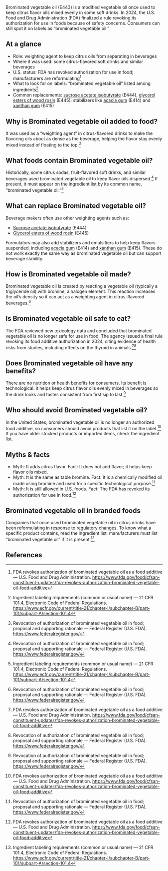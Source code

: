 Brominated vegetable oil (E443) is a modified vegetable oil once used to keep citrus flavor oils mixed evenly in some soft drinks. In 2024, the U.S. Food and Drug Administration (FDA) finalized a rule revoking its authorization for use in foods because of safety concerns. Consumers can still spot it on labels as “brominated vegetable oil.”

<!--more-->

## At a glance
- Role: weighting agent to keep citrus oils from separating in beverages
- Where it was used: some citrus-flavored soft drinks and similar beverages
- U.S. status: FDA has revoked authorization for use in food; manufacturers are reformulating[^1]
- What to look for on labels: “brominated vegetable oil” listed among ingredients[^3]
- Common replacements: [sucrose acetate isobutyrate](/e444-sucrose-acetate-isobutyrate) (E444), [glycerol esters of wood rosin](/e445-glycerol-esters-of-wood-rosin) (E445); stabilizers like [acacia gum](/e414-acacia-gum) (E414) and [xanthan gum](/e415-xanthan-gum) (E415)

## Why is Brominated vegetable oil added to food?
It was used as a “weighting agent” in citrus-flavored drinks to make the flavoring oils about as dense as the beverage, helping the flavor stay evenly mixed instead of floating to the top.[^2]

## What foods contain Brominated vegetable oil?
Historically, some citrus sodas, fruit-flavored soft drinks, and similar beverages used brominated vegetable oil to keep flavor oils dispersed.[^2] If present, it must appear on the ingredient list by its common name, “brominated vegetable oil.”[^3]

## What can replace Brominated vegetable oil?
Beverage makers often use other weighting agents such as:
- [Sucrose acetate isobutyrate](/e444-sucrose-acetate-isobutyrate) (E444)
- [Glycerol esters of wood rosin](/e445-glycerol-esters-of-wood-rosin) (E445)

Formulators may also add stabilizers and emulsifiers to help keep flavors suspended, including [acacia gum](/e414-acacia-gum) (E414) and [xanthan gum](/e415-xanthan-gum) (E415). These do not work exactly the same way as brominated vegetable oil but can support beverage stability.

## How is Brominated vegetable oil made?
Brominated vegetable oil is created by reacting a vegetable oil (typically a triglyceride oil) with bromine, a halogen element. This reaction increases the oil’s density so it can act as a weighting agent in citrus-flavored beverages.[^2]

## Is Brominated vegetable oil safe to eat?
The FDA reviewed new toxicology data and concluded that brominated vegetable oil is no longer safe for use in food. The agency issued a final rule revoking its food additive authorization in 2024, citing evidence of health risks from studies, including effects on the thyroid in animals.[^1][^2]

## Does Brominated vegetable oil have any benefits?
There are no nutrition or health benefits for consumers. Its benefit is technological: it helps keep citrus flavor oils evenly mixed in beverages so the drink looks and tastes consistent from first sip to last.[^2]

## Who should avoid Brominated vegetable oil?
In the United States, brominated vegetable oil is no longer an authorized food additive, so consumers should avoid products that list it on the label.[^1] If you have older stocked products or imported items, check the ingredient list.

## Myths & facts
- Myth: It adds citrus flavor. Fact: It does not add flavor; it helps keep flavor oils mixed.
- Myth: It is the same as table bromine. Fact: It is a chemically modified oil made using bromine and used for a specific technological purpose.[^2]
- Myth: It is still allowed in U.S. foods. Fact: The FDA has revoked its authorization for use in food.[^1]

## Brominated vegetable oil in branded foods
Companies that once used brominated vegetable oil in citrus drinks have been reformulating in response to regulatory changes. To know what a specific product contains, read the ingredient list; manufacturers must list “brominated vegetable oil” if it is present.[^3]

## References
[^1]: FDA revokes authorization of brominated vegetable oil as a food additive — U.S. Food and Drug Administration. https://www.fda.gov/food/cfsan-constituent-updates/fda-revokes-authorization-brominated-vegetable-oil-food-additive
[^2]: Revocation of authorization of brominated vegetable oil in food; proposal and supporting rationale — Federal Register (U.S. FDA). https://www.federalregister.gov/
[^3]: Ingredient labeling requirements (common or usual name) — 21 CFR 101.4, Electronic Code of Federal Regulations. https://www.ecfr.gov/current/title-21/chapter-I/subchapter-B/part-101/subpart-A/section-101.4
